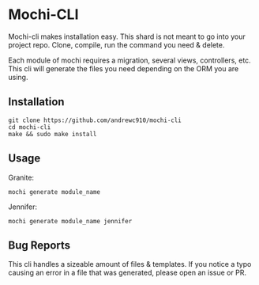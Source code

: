 # Mochi-CLI

Mochi-cli makes installation easy. This shard is not meant to go into your project repo. Clone, compile, run the command you need & delete.

Each module of mochi requires a migration, several views, controllers, etc. This cli will generate the files you need depending on the ORM you are using. 

## Installation

```
git clone https://github.com/andrewc910/mochi-cli
cd mochi-cli
make && sudo make install
```

## Usage

Granite:

  ```
  mochi generate module_name
  ```

Jennifer: 

  ```
  mochi generate module_name jennifer
  ```

## Bug Reports

This cli handles a sizeable amount of files & templates. If you notice a typo causing an error in a file that was generated, please open an issue or PR. 